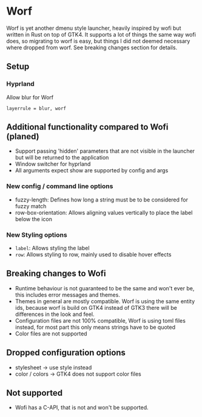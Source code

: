 # Worf

Worf is yet another dmenu style launcher, heavily inspired by wofi but written in Rust on top of GTK4. 
It supports a lot of things the same way wofi does, so migrating to worf is easy, but things I did not 
deemed necessary where dropped from worf. See breaking changes section for details.

## Setup

### Hyprland

Allow blur for Worf
```
layerrule = blur, worf
```

## Additional functionality compared to Wofi (planed)
* Support passing 'hidden' parameters that are not visible in the launcher but will be returned to the application
* Window switcher for hyprland
* All arguments expect show are supported by config and args

### New config / command line options
* fuzzy-length: Defines how long a string must be to be considered for fuzzy match
* row-box-orientation: Allows aligning values vertically to place the label below the icon

### New Styling options
* `label`: Allows styling the label
* `row`: Allows styling to row, mainly used to disable hover effects

## Breaking changes to Wofi
* Runtime behaviour is not guaranteed to be the same and won't ever be, this includes error messages and themes.
* Themes in general are mostly compatible. Worf is using the same entity ids, 
  because worf is build on GTK4 instead of GTK3 there will be differences in the look and feel.
* Configuration files are not 100% compatible, Worf is using toml files instead, for most part this only means strings have to be quoted
* Color files are not supported

## Dropped configuration options
* stylesheet -> use style instead
* color / colors -> GTK4 does not support color files



## Not supported
* Wofi has a C-API, that is not and won't be supported.
